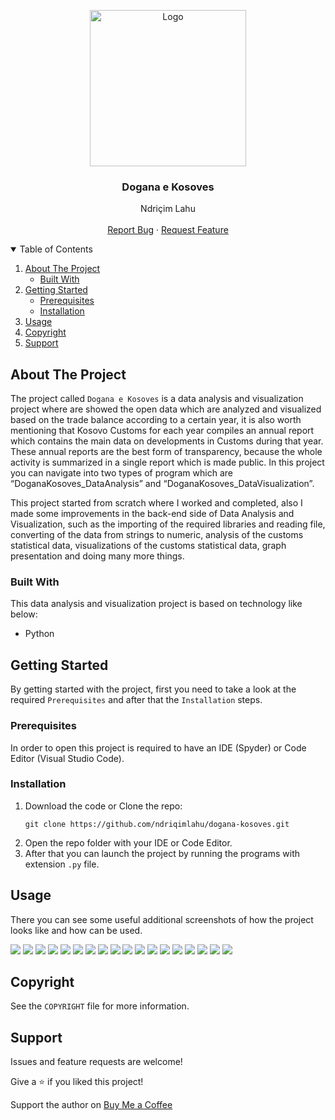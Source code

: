 <!-- PROJECT LOGO -->
<p align="center">
  <img src="https://github.com/ndriqimlahu/ndriqim-lahu-portfolio/blob/main/assets/portfolio/DoganaKosoves.png" alt="Logo" width="250" height="250">
  <h3 align="center">Dogana e Kosoves</h3>
  <p align="center">
    Ndriçim Lahu
    <br>
    <br>
    <a href="https://github.com/ndriqimlahu/dogana-kosoves/issues">Report Bug</a>
    ·
    <a href="https://github.com/ndriqimlahu/dogana-kosoves/issues">Request Feature</a>
  </p>
</p>


<!-- TABLE OF CONTENTS -->
<details open="open">
  <summary>Table of Contents</summary>
  <ol>
    <li>
      <a href="#about-the-project">About The Project</a>
      <ul>
        <li><a href="#built-with">Built With</a></li>
      </ul>
    </li>
    <li>
      <a href="#getting-started">Getting Started</a>
      <ul>
        <li><a href="#prerequisites">Prerequisites</a></li>
        <li><a href="#installation">Installation</a></li>
      </ul>
    </li>
    <li><a href="#usage">Usage</a></li>
    <li><a href="#copyright">Copyright</a></li>
    <li><a href="#support">Support</a></li>
  </ol>
</details>


<!-- ABOUT THE PROJECT -->
## About The Project

The project called `Dogana e Kosoves` is a data analysis and visualization project where are showed the open data which are analyzed and visualized based on the trade balance according to a certain year, it is also worth mentioning that Kosovo Customs for each year compiles an annual report which contains the main data on developments in Customs during that year. These annual reports are the best form of transparency, because the whole activity is summarized in a single report which is made public. In this project you can navigate into two types of program which are “DoganaKosoves_DataAnalysis” and “DoganaKosoves_DataVisualization”.

This project started from scratch where I worked and completed, also I made some improvements in the back-end side of Data Analysis and Visualization, such as the importing of the required libraries and reading file, converting of the data from strings to numeric, analysis of the customs statistical data, visualizations of the customs statistical data, graph presentation and doing many more things.


### Built With

This data analysis and visualization project is based on technology like below:

* Python


<!-- GETTING STARTED -->
## Getting Started

By getting started with the project, first you need to take a look at the required `Prerequisites` and after that the `Installation` steps.


### Prerequisites

In order to open this project is required to have an IDE (Spyder) or Code Editor (Visual Studio Code).


### Installation

1. Download the code or Clone the repo:
   ```terminal
   git clone https://github.com/ndriqimlahu/dogana-kosoves.git
   ```
2. Open the repo folder with your IDE or Code Editor.
3. After that you can launch the project by running the programs with extension `.py` file.


<!-- USAGE -->
## Usage

There you can see some useful additional screenshots of how the project looks like and how can be used.

<img src="https://github.com/ndriqimlahu/dogana-kosoves/blob/main/Preview/01-Leximi%20i%20fajllit%20nga%20Dogana%20e%20Kosoves.png">
<img src="https://github.com/ndriqimlahu/dogana-kosoves/blob/main/Preview/02-Shuma%20e%20sasise%20(te%20hyrave)%20te%20realizura%20sipas%20vitit.png">
<img src="https://github.com/ndriqimlahu/dogana-kosoves/blob/main/Preview/03-Shuma%20e%20taks%C3%ABs%20s%C3%AB%20akciz%C3%ABs%20sipas%20vitit%20dhe%20muajit.png">
<img src="https://github.com/ndriqimlahu/dogana-kosoves/blob/main/Preview/04-Shuma%20e%20vlerave%20t%C3%AB%20mall%C3%ABrave%20t%C3%AB%20ndaluara%20nga%20Dogana.png">
<img src="https://github.com/ndriqimlahu/dogana-kosoves/blob/main/Preview/05-Vlera%20mesatare%20p%C3%ABr%20peshat%20neto.png">
<img src="https://github.com/ndriqimlahu/dogana-kosoves/blob/main/Preview/06-Importet%20apo%20t%C3%AB%20hyrat%20e%20produkteve%20unike%20nga%20Dogana.png">
<img src="https://github.com/ndriqimlahu/dogana-kosoves/blob/main/Preview/07-Top%20shtetet%20nga%20t%C3%AB%20cilat%20b%C3%ABhet%20importi%20me%20sasi.png">
<img src="https://github.com/ndriqimlahu/dogana-kosoves/blob/main/Preview/08-Fshirja%20e%20disa%20kolonave%20t%C3%AB%20caktuara.png">
<img src="https://github.com/ndriqimlahu/dogana-kosoves/blob/main/Preview/09-Grupimi%20sipas%20shteteve%2C%20mbledhja%20dhe%20sortimi%20sipas%20taks%C3%ABs%20s%C3%AB%20dogan%C3%ABs.png">
<img src="https://github.com/ndriqimlahu/dogana-kosoves/blob/main/Preview/10-Grafiku%20sipas%20taks%C3%ABs%20s%C3%AB%20dogan%C3%ABs%2C%20akciz%C3%ABs%20dhe%20tvsh-s%C3%AB.png">
<img src="https://github.com/ndriqimlahu/dogana-kosoves/blob/main/Preview/11-Grafiku%20sipas%20sasis%C3%AB%2C%20vler%C3%ABs%20s%C3%AB%20mallrave%20dhe%20pesh%C3%ABs%20neto.png">
<img src="https://github.com/ndriqimlahu/dogana-kosoves/blob/main/Preview/12-P%C3%ABrqindja%20nga%20taksa%20tvsh-s%C3%AB%20e%20grumbulluar%20sipas%20muajve%20t%C3%AB%20vitit.png">
<img src="https://github.com/ndriqimlahu/dogana-kosoves/blob/main/Preview/13-P%C3%ABrqindja%20e%20taksave%20dhe%20vler%C3%ABs%20s%C3%AB%20mallrave%20n%C3%AB%20total.png">
<img src="https://github.com/ndriqimlahu/dogana-kosoves/blob/main/Preview/14-P%C3%ABrqindja%20e%20vler%C3%ABs%20s%C3%AB%20mallrave%20dhe%20pesh%C3%ABs%20neto%20n%C3%AB%20total%20p%C3%ABr%204%20mujorin%20e%20vitit%202021.png">
<img src="https://github.com/ndriqimlahu/dogana-kosoves/blob/main/Preview/15.1-Paraqitja%20e%203%20grafeve%20p%C3%ABr%20taksat%20n%C3%AB%20nj%C3%AB%20figur%C3%AB.png">
<img src="https://github.com/ndriqimlahu/dogana-kosoves/blob/main/Preview/15.2-Paraqitja%20e%203%20grafeve%20p%C3%ABr%20taksat%20n%C3%AB%20nj%C3%AB%20figur%C3%AB.png">
<img src="https://github.com/ndriqimlahu/dogana-kosoves/blob/main/Preview/15.3-Paraqitja%20e%203%20grafeve%20p%C3%ABr%20taksat%20n%C3%AB%20nj%C3%AB%20figur%C3%AB.png">
<img src="https://github.com/ndriqimlahu/dogana-kosoves/blob/main/Preview/16-Paraqitja%20e%20taksave%20n%C3%AB%20nj%C3%AB%20grafik%20t%C3%AB%20vet%C3%ABm.png">


<!-- COPYRIGHT -->
## Copyright

See the `COPYRIGHT` file for more information.


<!-- SUPPORT -->
## Support

Issues and feature requests are welcome!

Give a ⭐️ if you liked this project!

Support the author on <a href="https://www.buymeacoffee.com/ndriqimlahu">Buy Me a Coffee</a>
